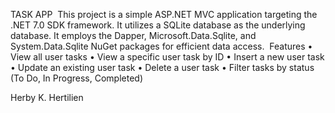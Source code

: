 TASK APP  This project is a simple ASP.NET MVC application targeting the .NET 7.0 SDK framework. It utilizes a SQLite database as the underlying database. It employs the Dapper, Microsoft.Data.Sqlite, and System.Data.Sqlite NuGet packages for efficient data access.  Features
	•	View all user tasks
	•	View a specific user task by ID
	•	Insert a new user task
	•	Update an existing user task
	•	Delete a user task
	•	Filter tasks by status (To Do, In Progress, Completed)


Herby K. Hertilien


